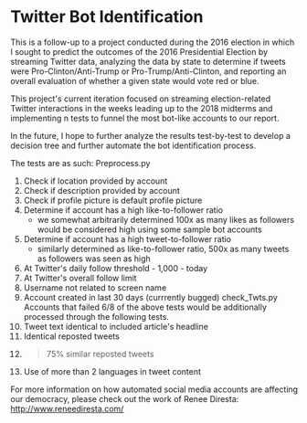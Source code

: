 # Twitter Bot Identification
This is a follow-up to a project conducted during the 2016 election in which I sought to predict the outcomes of the 2016 Presidential Election by streaming Twitter data, analyzing the data by state to determine if tweets were Pro-Clinton/Anti-Trump or Pro-Trump/Anti-Clinton, and reporting an overall evaluation of whether a given state would vote red or blue.

This project's current iteration focused on streaming election-related Twitter interactions in the weeks leading up to the 2018 midterms and implementing n tests to funnel the most bot-like accounts to our report.

In the future, I hope to further analyze the results test-by-test to develop a decision tree and further automate the bot identification process.


The tests are as such:
Preprocess.py
1. Check if location provided by account
2. Check if description provided by account
3. Check if profile picture is default profile picture
4. Determine if account has a high like-to-follower ratio
    - we somewhat arbitrarily determined 100x as many likes as followers would be considered  high using some sample bot accounts
5. Determine if account has a high tweet-to-follower ratio
    - similarly determined as like-to-follower ratio, 500x as many tweets as followers was seen as high
6. At Twitter's daily follow threshold - 1,000 - today
7. At Twitter's overall follow limit
8. Username not related to screen name
9. Account created in last 30 days (currrently bugged)
check_Twts.py
Accounts that failed 6/8 of the above tests would be additionally processed through the following tests.
1. Tweet text identical to included article's headline
2. Identical reposted tweets
3. >75% similar reposted tweets
4. Use of more than 2 languages in tweet content

For more information on how automated social media accounts are affecting our democracy, please check out the work of Renee Diresta:
http://www.reneediresta.com/


